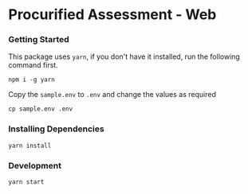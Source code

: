 # Procurified Assessment - Web

### Getting Started

This package uses `yarn`, if you don't have it installed, run the following command first.

```
npm i -g yarn
```

Copy the `sample.env` to `.env` and change the values as required

```
cp sample.env .env
```

### Installing Dependencies

```
yarn install
```

### Development

```
yarn start
```
